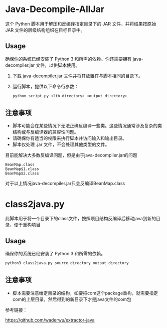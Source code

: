 # Java-Decompile-AllJar

这个 Python 脚本用于解压和反编译指定目录下的 JAR 文件，并将结果按原始 JAR 文件的层级结构组织在目标目录中。

## Usage

确保你的系统已经安装了 Python 3 和所需的依赖。你还需要拥有 java-decompiler.jar 文件，以供脚本使用。

1. 下载 java-decompiler.jar 文件并将其放置在与脚本相同的目录下。

2. 运行脚本，提供以下命令行参数：

   ```bash
   python script.py <lib_directory> <output_directory>

## 注意事项

- 脚本可能会在某些情况下无法正确反编译一些类。这些情况通常涉及复杂的类结构或与反编译器的兼容性问题。
- 请确保你有适当的权限来执行脚本并访问输入和输出目录。
- 脚本仅处理 .jar 文件，不会处理其他类型的文件。

目前能解决大多数反编译问题，但是由于java-decompiler.jar的问题

```
BeanMap.class
BeanMap$1.class
BeanMap$2.class
```

对于以上情况java-decompiler.jar只会反编译BeanMap.class

# class2java.py

此脚本用于将一个目录下的class文件，按照项目结构反编译后移动java到新的目录，便于重构项目

## Usage

确保你的系统已经安装了 Python 3 和所需的依赖。

```bash
python3 class2java.py source_directory output_directory
```

## 注意事项

- 脚本需要注意给定目录的结构，如要把com这个package重构，就需要指定com的上层目录，然后得到的新目录下才是java文件的com包





参考链接：

https://github.com/waderwu/extractor-java

